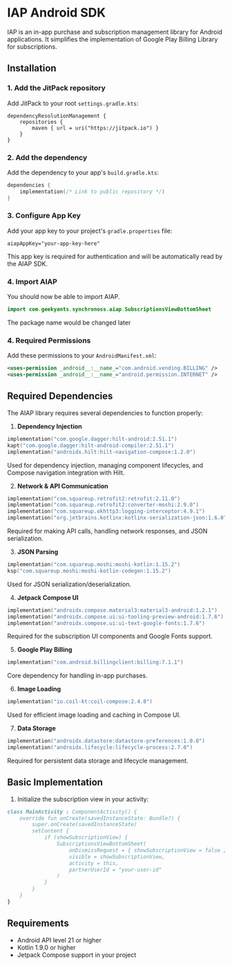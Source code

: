 # **IAP Android SDK**
IAP is an in-app purchase and subscription management library for Android applications. It simplifies the implementation of Google Play Billing Library for subscriptions.

## **Installation**

### **1. Add the JitPack repository**

Add JitPack to your root `settings.gradle.kts`:

```
dependencyResolutionManagement {
    repositories {
        maven { url = uri("https://jitpack.io") }
    }
}
```

### **2. Add the dependency**

Add the dependency to your app's `build.gradle.kts`:

```kotlin
dependencies {
    implementation(/* Link to public repository */)
}
```

### **3. Configure App Key**

Add your app key to your project's `gradle.properties` file:

```properties
aiapAppKey="your-app-key-here"
```

This app key is required for authentication and will be automatically read by the AIAP SDK.

### **4. Import AIAP**

You should now be able to import AIAP. 
```kotlin
import com.geekyants.synchronoss.aiap.SubscriptionsViewBottomSheet
```

The package name would be changed later
### **4. Required Permissions**

Add these permissions to your `AndroidManifest.xml`:

```xml
<uses-permission _android__:__name_="com.android.vending.BILLING" />
<uses-permission _android__:__name_="android.permission.INTERNET" />
```

## **Required Dependencies**

The AIAP library requires several dependencies to function properly:

1. ********Dependency Injection********
```kotlin
implementation("com.google.dagger:hilt-android:2.51.1")
kapt("com.google.dagger:hilt-android-compiler:2.51.1")
implementation("androidx.hilt:hilt-navigation-compose:1.2.0")
```
Used for dependency injection, managing component lifecycles, and Compose navigation integration with Hilt.

2. ********Network & API Communication********
```kotlin
implementation("com.squareup.retrofit2:retrofit:2.11.0")
implementation("com.squareup.retrofit2:converter-moshi:2.9.0")
implementation("com.squareup.okhttp3:logging-interceptor:4.9.1")
implementation("org.jetbrains.kotlinx:kotlinx-serialization-json:1.6.0")
```
Required for making API calls, handling network responses, and JSON serialization.

3. ********JSON Parsing********
```kotlin
implementation("com.squareup.moshi:moshi-kotlin:1.15.2")
ksp("com.squareup.moshi:moshi-kotlin-codegen:1.15.2")
```
Used for JSON serialization/deserialization.

4. ********Jetpack Compose UI********
```kotlin
implementation("androidx.compose.material3:material3-android:1.2.1")
implementation("androidx.compose.ui:ui-tooling-preview-android:1.7.6")
implementation("androidx.compose.ui:ui-text-google-fonts:1.7.6")
```
Required for the subscription UI components and Google Fonts support.

5. ********Google Play Billing********
```kotlin
implementation("com.android.billingclient:billing:7.1.1")
```
Core dependency for handling in-app purchases.

6. ********Image Loading********
```kotlin
implementation("io.coil-kt:coil-compose:2.4.0")
```
Used for efficient image loading and caching in Compose UI.

7. ********Data Storage********
```kotlin
implementation("androidx.datastore:datastore-preferences:1.0.0")
implementation("androidx.lifecycle:lifecycle-process:2.7.0")
```
Required for persistent data storage and lifecycle management.

## **Basic Implementation**

1. Initialize the subscription view in your activity:

```kotlin:readme.md
class MainActivity : ComponentActivity() {
    override fun onCreate(savedInstanceState: Bundle?) {
        super.onCreate(savedInstanceState)
        setContent {
            if (showSubscriptionView) {
                SubscriptionsViewBottomSheet(
                    onDismissRequest = { showSubscriptionView = false },
                    visible = showSubscriptionView,
                    activity = this,
                    partnerUserId = "your-user-id"
                )
            }
        }
    }
}
```



## **Requirements**

- Android API level 21 or higher
- Kotlin 1.9.0 or higher
- Jetpack Compose support in your project